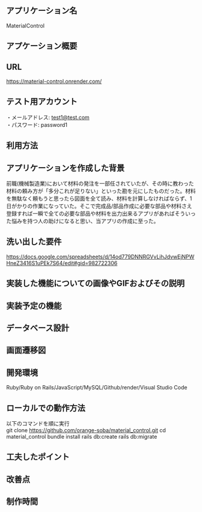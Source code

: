 ## アプリケーション名
MaterialControl

## アプケーション概要

## URL
https://material-control.onrender.com/  

## テスト用アカウント
・メールアドレス: test1@test.com  
・パスワード: password1

## 利用方法

## アプリケーションを作成した背景
前職(機械製造業)において材料の発注を一部任されていたが、その時に教わった材料の頼み方が「多分これが足りない」といった勘を元にしたものだった。材料を無駄なく頼もうと思ったら図面を全て読み、材料を計算しなければならず、1日がかりの作業になっていた。そこで完成品/部品作成に必要な部品や材料さえ登録すれば一瞬で全ての必要な部品や材料を出力出来るアプリがあればそういった悩みを持つ人の助けになると思い、当アプリの作成に至った。

## 洗い出した要件
https://docs.google.com/spreadsheets/d/14od779DNNRGVvLihJdvwEjNPWHneZ3416S1uPEk7S64/edit#gid=982722306

## 実装した機能についての画像やGIFおよびその説明

## 実装予定の機能

## データベース設計

## 画面遷移図

## 開発環境
Ruby/Ruby on Rails/JavaScript/MySQL/Github/render/Visual Studio Code

## ローカルでの動作方法
以下のコマンドを順に実行  
git clone https://github.com/orange-soba/material_control.git
cd material_control
bundle install
rails db:create
rails db:migrate

## 工夫したポイント

## 改善点

## 制作時間